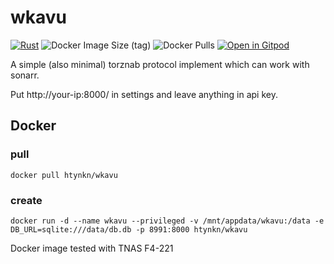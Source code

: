 # wkavu

[![Rust](https://github.com/htynkn/wkavu/actions/workflows/rust.yml/badge.svg)](https://github.com/htynkn/wkavu/actions/workflows/rust.yml)
![Docker Image Size (tag)](https://img.shields.io/docker/image-size/htynkn/wkavu/latest)
![Docker Pulls](https://img.shields.io/docker/pulls/htynkn/wkavu)
[![Open in Gitpod](https://gitpod.io/button/open-in-gitpod.svg)](https://gitpod.io/#https://github.com/htynkn/wkavu)

A simple (also minimal) torznab protocol implement which can work with sonarr.

Put http://your-ip:8000/ in settings and leave anything in api key.

## Docker

### pull

```
docker pull htynkn/wkavu
```

### create

```
docker run -d --name wkavu --privileged -v /mnt/appdata/wkavu:/data -e DB_URL=sqlite:///data/db.db -p 8991:8000 htynkn/wkavu
```

Docker image tested with TNAS F4-221
